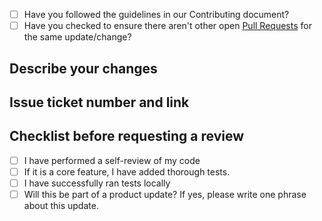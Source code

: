 * [ ] Have you followed the guidelines in our Contributing document?
* [ ] Have you checked to ensure there aren't other open [Pull Requests](https://github.com/open-uofa/studentresume/pulls) for the same update/change?

## Describe your changes

## Issue ticket number and link

## Checklist before requesting a review
- [ ] I have performed a self-review of my code
- [ ] If it is a core feature, I have added thorough tests.
- [ ] I have successfully ran tests locally
- [ ] Will this be part of a product update? If yes, please write one phrase about this update.
